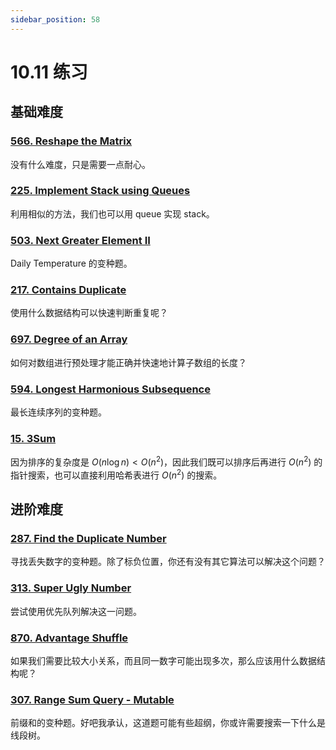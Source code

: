 ```yaml
---
sidebar_position: 58
---
```


# 10.11 练习

## 基础难度

### [566. Reshape the Matrix](https://leetcode.com/problems/reshape-the-matrix/)

没有什么难度，只是需要一点耐心。

### [225. Implement Stack using Queues](https://leetcode.com/problems/implement-stack-using-queues/)

利用相似的方法，我们也可以用 queue 实现 stack。

### [503. Next Greater Element II](https://leetcode.com/problems/next-greater-element-ii/)

Daily Temperature 的变种题。

### [217. Contains Duplicate](https://leetcode.com/problems/contains-duplicate/)

使用什么数据结构可以快速判断重复呢？

### [697. Degree of an Array](https://leetcode.com/problems/degree-of-an-array/)

如何对数组进行预处理才能正确并快速地计算子数组的长度？

### [594. Longest Harmonious Subsequence](https://leetcode.com/problems/longest-harmonious-subsequence/)

最长连续序列的变种题。

### [15. 3Sum](https://leetcode.com/problems/3sum/)

因为排序的复杂度是 $O(n \log n) < O(n^2)$，因此我们既可以排序后再进行 $O(n^2)$ 的指针搜索，也可以直接利用哈希表进行 $O(n^2)$ 的搜索。

## 进阶难度

### [287. Find the Duplicate Number](https://leetcode.com/problems/find-the-duplicate-number/)

寻找丢失数字的变种题。除了标负位置，你还有没有其它算法可以解决这个问题？

### [313. Super Ugly Number](https://leetcode.com/problems/super-ugly-number/)

尝试使用优先队列解决这一问题。

### [870. Advantage Shuffle](https://leetcode.com/problems/advantage-shuffle/)

如果我们需要比较大小关系，而且同一数字可能出现多次，那么应该用什么数据结构呢？

### [307. Range Sum Query - Mutable](https://leetcode.com/problems/range-sum-query-mutable/)

前缀和的变种题。好吧我承认，这道题可能有些超纲，你或许需要搜索一下什么是线段树。